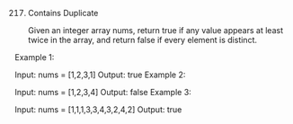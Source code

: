 217. Contains Duplicate

     Given an integer array nums, return true if any value appears at least twice in the array, and return false if every element is distinct.



Example 1:

Input: nums = [1,2,3,1]
Output: true
Example 2:

Input: nums = [1,2,3,4]
Output: false
Example 3:

Input: nums = [1,1,1,3,3,4,3,2,4,2]
Output: true